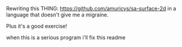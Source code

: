 Rewriting this THING: https://github.com/amuricys/sa-surface-2d in a language that doesn't give me a migraine.

Plus it's a good exercise!

when this is a serious program i'll fix this readme
